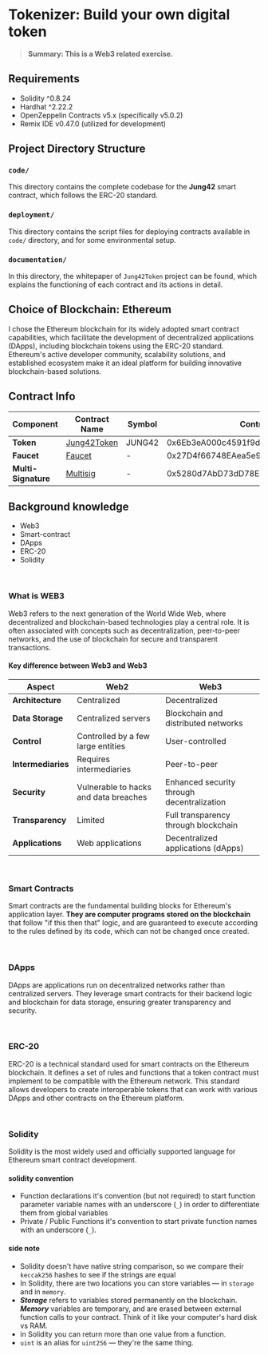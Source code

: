 # Tokenizer: Build your own digital token

> __Summary: This is a Web3 related exercise.__

## Requirements
- Solidity ^0.8.24
- Hardhat ^2.22.2
- OpenZeppelin Contracts v5.x (specifically v5.0.2)
- Remix IDE v0.47.0 (utilized for development)

## Project Directory Structure

### `code/`
This directory contains the complete codebase for the **Jung42** smart contract, which follows  the ERC-20 standard.

### `deployment/`
This directory contains the script files for deploying contracts available in `code/` directory, and for some environmental setup.

### `documentation/`
In this directory, the whitepaper of `Jung42Token` project can be found, which explains the functioning of each contract and its actions in detail.

## Choice of Blockchain: Ethereum
I chose the Ethereum blockchain for its widely adopted smart contract capabilities, which facilitate the development of decentralized applications (DApps), including blockchain tokens using the ERC-20 standard. Ethereum's active developer community, scalability solutions, and established ecosystem make it an ideal platform for building innovative blockchain-based solutions.

## Contract Info
| Component       | Contract Name | Symbol | Contract Address|
|-----------------|----------------|--------|---------------|
| **Token**       | [Jung42Token](https://sepolia.etherscan.io/address/0x6Eb3eA000c4591f9dCEFc5E869E0A19628e8a4c2)    | JUNG42 | 0x6Eb3eA000c4591f9dCEFc5E869E0A19628e8a4c2|
| **Faucet**      | [Faucet](https://sepolia.etherscan.io/address/0x27d4f66748eaea5e9769baaf1bb223f841fab21e)         | -      | 0x27D4f66748EAea5e9769baAF1bB223F841fab21E|
| **Multi-Signature** |[Multisig](https://sepolia.etherscan.io/address/0x5280d7abd73dd78ea0c60fb347c508ce68faab73)       | -      | 0x5280d7AbD73dD78EA0C60FB347c508Ce68fAAb73|

## Background knowledge
- Web3
- Smart-contract
- DApps
- ERC-20
- Solidity

<br/>

### What is WEB3
Web3 refers to the next generation of the World Wide Web, where decentralized and blockchain-based technologies play a central role. It is often associated with concepts such as decentralization, peer-to-peer networks, and the use of blockchain for secure and transparent transactions. 

#### Key difference between Web3 and Web3
| Aspect            | Web2                                      | Web3         |                       
|-------------------|--------------------|-------------------------------------|
| **Architecture**  | Centralized                               | Decentralized |                   
| **Data Storage**  | Centralized servers                       | Blockchain and distributed networks       |
| **Control**       | Controlled by a few large entities        | User-controlled  |
| **Intermediaries**| Requires intermediaries                   | Peer-to-peer       |
| **Security**      | Vulnerable to hacks and data breaches     | Enhanced security through decentralization|
| **Transparency**  | Limited                                   | Full transparency through blockchain      |
| **Applications**  | Web applications                          | Decentralized applications (dApps)        |

<br/>

### Smart Contracts
Smart contracts are the fundamental building blocks for Ethereum's application layer. **They are computer programs stored on the blockchain** that follow "if this then that" logic, and are guaranteed to execute according to the rules defined by its code, which can not be changed once created.

<br/>

### DApps
DApps are applications run on decentralized networks rather than centralized servers. They leverage smart contracts for their backend logic and blockchain for data storage, ensuring greater transparency and security.

<br/>

### ERC-20
ERC-20 is a technical standard used for smart contracts on the Ethereum blockchain. It defines a set of rules and functions that a token contract must implement to be compatible with the Ethereum network. This standard allows developers to create interoperable tokens that can work with various DApps and other contracts on the Ethereum platform.

<br/>

### Solidity
Solidity is the most widely used and officially supported language for Ethereum smart contract development.

#### solidity convention

- Function declarations
it's convention (but not required) to start function parameter variable names with an underscore (`_`) in order to differentiate them from global variables
- Private / Public Functions
it's convention to start private function names with an underscore (`_`).

#### side note
- Solidity doesn't have native string comparison, so we compare their `keccak256` hashes to see if the strings are equal
- In Solidity, there are two locations you can store variables — in  `storage`  and in  `memory`.
- **_Storage_**  refers to variables stored permanently on the blockchain.  **_Memory_**  variables are temporary, and are erased between external function calls to your contract. Think of it like your computer's hard disk vs RAM.
- in Solidity you can return more than one value from a function.
- `uint`  is an alias for  `uint256`  — they're the same thing.
